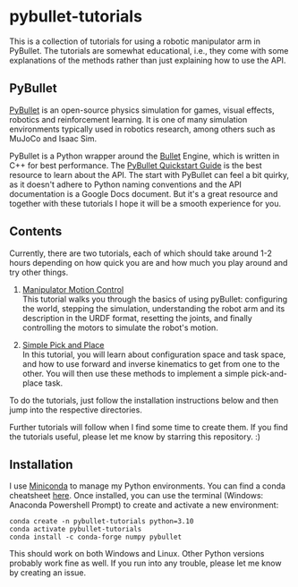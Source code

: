 # pybullet-tutorials
This is a collection of tutorials for using a robotic manipulator arm in PyBullet.
The tutorials are somewhat educational, i.e., they come with some explanations of the 
methods rather than just explaining how to use the API.

## PyBullet

[PyBullet](https://pybullet.org/wordpress/) is an open-source physics simulation for games, visual effects, robotics and
reinforcement learning.
It is one of many simulation environments typically used in robotics research, among others such as MuJoCo and Isaac Sim.

PyBullet is a Python wrapper around the [Bullet](https://github.com/bulletphysics/bullet3) Engine, which is written in 
C++ for best performance.
The [PyBullet Quickstart Guide](https://docs.google.com/document/d/10sXEhzFRSnvFcl3XxNGhnD4N2SedqwdAvK3dsihxVUA/) is 
the best resource to learn about the API.
The start with PyBullet can feel a bit quirky, as it doesn't adhere to Python naming conventions
and the API documentation is a Google Docs document.
But it's a great resource and together with these tutorials I hope it will be a smooth experience for you.

## Contents

Currently, there are two tutorials, each of which should take around 1-2 hours depending on how quick you are and 
how much you play around and try other things.

1. [Manipulator Motion Control](./manipulator-motion-control/README.md)<br/>
This tutorial walks you through the basics of using pyBullet:
configuring the world, stepping the simulation,
understanding the robot arm and its description in the URDF format,
resetting the joints,
and finally controlling the motors to simulate the robot's motion.

2. [Simple Pick and Place](./simple-pick-and-place/README.md)<br/>
In this tutorial, you will learn about configuration space and task space, 
and how to use forward and inverse kinematics to get from one to the other.
You will then use these methods to implement a simple pick-and-place task.

To do the tutorials, just follow the installation instructions below and then jump into the respective directories.

Further tutorials will follow when I find some time to create them.
If you find the tutorials useful, please let me know by starring this repository. :)

## Installation

I use [Miniconda](https://docs.conda.io/projects/miniconda/en/latest/) to manage my Python environments.
You can find a conda cheatsheet [here](https://docs.conda.io/projects/conda/en/latest/_downloads/843d9e0198f2a193a3484886fa28163c/conda-cheatsheet.pdf).
Once installed, you can use the terminal (Windows: Anaconda Powershell Prompt) to create and activate a new environment:
```commandline
conda create -n pybullet-tutorials python=3.10
conda activate pybullet-tutorials
conda install -c conda-forge numpy pybullet
```

This should work on both Windows and Linux. Other Python versions probably work fine as well.
If you run into any trouble, please let me know by creating an issue.
